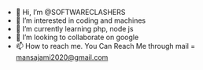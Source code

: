 - 👋 Hi, I’m @SOFTWARECLASHERS
- 👀 I’m interested in coding and machines 
- 🌱 I’m currently learning php, node js
- 💞️ I’m looking to collaborate on google
- 📫 How to reach me. You Can Reach Me through mail = mansajami2020@gmail.com

<!---
SOFTWARECLASHERS/SOFTWARECLASHERS is a ✨ special ✨ repository because its `README.md` (this file) appears on your GitHub profile.
You can click the Preview link to take a look at your changes.
--->
